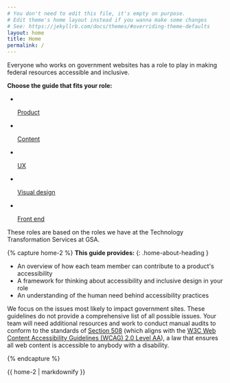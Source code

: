 ```yaml
---
# You don't need to edit this file, it's empty on purpose.
# Edit theme's home layout instead if you wanna make some changes
# See: https://jekyllrb.com/docs/themes/#overriding-theme-defaults
layout: home
title: Home
permalink: /
---
```


<div class="home-list">
  <div class="grid-container">
    <div class="grid-row">
    <div class="grid-col-12">
      <p class="home-list-text">Everyone who works on government websites has a role to play in making federal resources accessible and inclusive.</p>
      <p class="home-list-text"><b>Choose the guide that fits your role:</b></p>
      <ul class="home-roles-list grid-row">
        <li class="grid-col-12 tablet:grid-col-fill">
          <a href="{{ site.baseurl }}/product/getting-started/">
            <img src="{{ site.baseurl }}/assets/img/icons/product.svg" alt="">
            <p>Product</p>
          </a>
        </li>
        <li class="grid-col-12 tablet:grid-col-fill">
          <a href="{{ site.baseurl }}/content-design/getting-started/">
            <img src="{{ site.baseurl }}/assets/img/icons/content.svg" alt="">
            <p>Content</p>
          </a>
        </li>
        <li class="grid-col-12 tablet:grid-col-fill">
          <a href="{{ site.baseurl }}/ux/getting-started/">
            <img src="{{ site.baseurl }}/assets/img/icons/ux.svg" alt="">
            <p>UX</p>
          </a>
        </li >
        <li class="grid-col-12 tablet:grid-col-fill">
          <a href="{{ site.baseurl }}/visual-design/getting-started/">
            <img src="{{ site.baseurl }}/assets/img/icons/visual-design.svg" alt="">
            <p>Visual design</p>
          </a>
        </li>
        <li class="grid-col-12 tablet:grid-col-fill">
          <a href="{{ site.baseurl }}/front-end/getting-started/">
            <img src="{{ site.baseurl }}/assets/img/icons/front-end.svg" alt="">
            <p>Front end</p>
          </a>
        </li>
      </ul>
      <p class="home-roles-note">These roles are based on the roles we have at the Technology Transformation Services at GSA.</p>
    </div>
    </div>
  </div>
</div>

{% capture home-2 %}
**This guide provides:**
{: .home-about-heading }

<ul class="list-none">
  <li>
    <i class="fa fa-circle" aria-hidden="true"></i>
    <span>An overview of how each team member can contribute to a product's accessibility</span>
  </li>
  <li>
    <i class="fa fa-circle" aria-hidden="true"></i>
    <span>A framework for thinking about accessibility and inclusive design in your role</span>
  </li>
  <li>
    <i class="fa fa-circle" aria-hidden="true"></i>
    <span>An understanding of the human need behind accessibility practices</span>
  </li>
</ul>

We focus on the issues most likely to impact government sites. These guidelines do not provide a comprehensive list of all possible issues. Your team will need additional resources and work to conduct manual audits to conform to the standards of [Section 508](https://www.section508.gov/) (which aligns with the [W3C Web Content Accessibility Guidelines (WCAG) 2.0 Level AA](https://www.w3.org/WAI/WCAG20/quickref/)), a law that ensures all web content is accessible to anybody with a disability.

{% endcapture %}

<div class="grid-container usa-prose home-section-about">
{{ home-2 | markdownify }}
</div>
